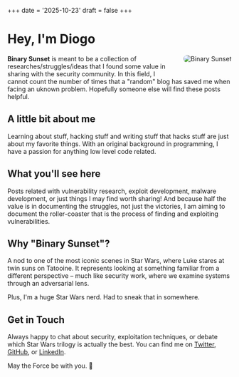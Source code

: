 +++
date = '2025-10-23'
draft = false
+++


# Hey, I'm Diogo
<img src="/images/binary.jpeg" alt="Binary Sunset" style="float: right; margin-left: 20px; margin-bottom: 20px; max-width: 400px; border-radius: 8px;">


**Binary Sunset** is meant to be a collection of researches/struggles/ideas that I found some value in sharing with the security community.
In this field, I cannot count the number of times that a "random" blog has saved me when facing an uknown problem. Hopefully someone else will find these posts helpful.


## A little bit about me

Learning about stuff, hacking stuff and writing stuff that hacks stuff are just about my favorite things.
With an original background in programming, I have a passion for anything low level code related.

## What you'll see here
Posts related with vulnerability research, exploit development, malware development, or just things I may find worth sharing!
And because half the value is in documenting the struggles, not just the victories, I am aiming to document the roller-coaster that is the process of finding and exploiting vulnerabilities.

## Why "Binary Sunset"?

A nod to one of the most iconic scenes in Star Wars, where Luke stares at twin suns on Tatooine. It represents looking at something familiar from a different perspective – much like security work, where we examine systems through an adversarial lens.

Plus, I'm a huge Star Wars nerd. Had to sneak that in somewhere.

## Get in Touch

Always happy to chat about security, exploitation techniques, or debate which Star Wars trilogy is actually the best. You can find me on [Twitter](https://twitter.com/real_donwor), [GitHub](https://github.com/D0nw0r), or [LinkedIn](https://linkedin.com/in/diogo-cardoso-fe).

May the Force be with you. 🌅
